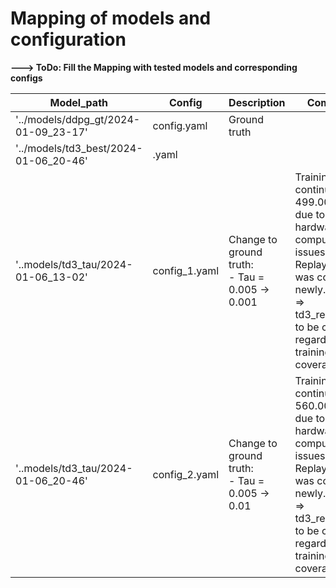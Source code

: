 # Mapping of models and configuration

**---> ToDo: Fill the Mapping with tested models and corresponding configs**



| Model_path | Config | Description | Comment       |
|---         |---     |---          |---          |
|'../models/ddpg_gt/2024-01-09_23-17' | config.yaml | Ground truth | |
|'../models/td3_best/2024-01-06_20-46'| .yaml  |   |  |
| '..models/td3_tau/2024-01-06_13-02'  | config_1.yaml  | Change to ground truth: <br> - Tau = 0.005 -> 0.001  | Training continued at 499.000 steps due to hardware computing issues. <br> ReplayBuffer was collected newly. <br> => td3_results.csv to be checked regarding training steps coverage!|
| '..models/td3_tau/2024-01-06_20-46'  | config_2.yaml  | Change to ground truth: <br> - Tau = 0.005 -> 0.01  | Training continued at 560.000 steps due to hardware computing issues. <br> ReplayBuffer was collected newly. <br> => td3_results.csv to be checked regarding training steps coverage! |